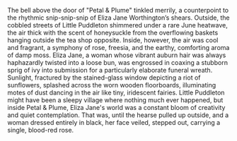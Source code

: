 The bell above the door of "Petal & Plume" tinkled merrily, a counterpoint to the rhythmic snip-snip-snip of Eliza Jane Worthington’s shears.  Outside, the cobbled streets of Little Puddleton shimmered under a rare June heatwave, the air thick with the scent of honeysuckle from the overflowing baskets hanging outside the tea shop opposite.  Inside, however, the air was cool and fragrant, a symphony of rose, freesia, and the earthy, comforting aroma of damp moss. Eliza Jane, a woman whose vibrant auburn hair was always haphazardly twisted into a loose bun, was engrossed in coaxing a stubborn sprig of ivy into submission for a particularly elaborate funeral wreath.  Sunlight, fractured by the stained-glass window depicting a riot of sunflowers, splashed across the worn wooden floorboards, illuminating motes of dust dancing in the air like tiny, iridescent fairies.  Little Puddleton might have been a sleepy village where nothing much ever happened, but inside Petal & Plume, Eliza Jane's world was a constant bloom of creativity and quiet contemplation. That was, until the hearse pulled up outside, and a woman dressed entirely in black, her face veiled, stepped out, carrying a single, blood-red rose.
